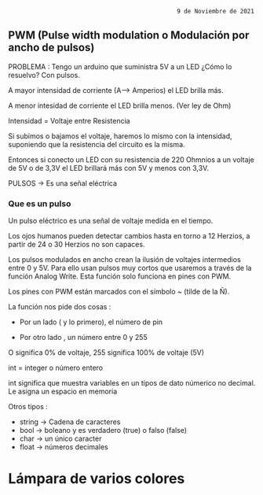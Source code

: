 
                                                    9 de Noviembre de 2021


## PWM (Pulse width modulation o Modulación por ancho de pulsos)

PROBLEMA : Tengo un arduino que suministra 5V a un LED ¿Cómo lo resuelvo? Con pulsos.

A mayor intensidad de corriente (A--> Amperios) el LED brilla más.

A menor intesidad de corriente el LED brilla menos. (Ver ley de Ohm)

Intensidad = Voltaje entre Resistencia

Si subimos o bajamos el voltaje, haremos lo mismo con la intensidad, suponiendo que la resistencia del circuito es la misma.

Entonces si conecto un LED con su resistencia de 220 Ohmnios a un voltaje de 5V o de 3,3V el LED brillará más con 5V y menos con 3,3V.

PULSOS -> Es una señal eléctrica

### Que es un pulso 

Un pulso eléctrico es una señal de voltaje medida en el tiempo.

Los ojos humanos pueden detectar cambios hasta en torno a 12 Herzios, a partir de 24 o 30 Herzios no son capaces.

Los pulsos modulados en ancho crean la ilusión de voltajes intermedios entre 0 y 5V. Para ello usan pulsos muy cortos que usaremos a través de la función Analog Write. Esta función solo funciona en pines con PWM.

Los pines con PWM están marcados con el símbolo ~ (tilde de la Ñ).

La función nos pide dos cosas :

- Por un lado ( y lo primero), el número de pin

- Por otro lado , un número entre 0 y 255

O significa 0% de voltaje, 255 significa 100% de voltaje (5V)

int = integer o número entero  

int significa que muestra variables en un tipos de dato númerico no decimal. Le asigna un espacio en memoria 

Otros tipos : 

- string -> Cadena de caracteres
- bool -> boleano y es verdadero (true) o falso (false)
- char -> un único caracter
- float -> números decimales

# Lámpara de varios colores

